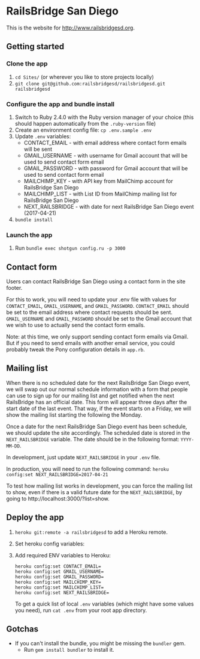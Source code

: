 # RailsBridge San Diego

This is the website for http://www.railsbridgesd.org.

## Getting started

### Clone the app
1. `cd Sites/` (or wherever you like to store projects locally)
2. `git clone git@github.com:railsbridgesd/railsbridgesd.git railsbridgesd`

### Configure the app and bundle install
1. Switch to Ruby 2.4.0 with the Ruby version manager of your choice (this
should happen automatically from the `.ruby-version` file)
2. Create an environment config file: `cp .env.sample .env`
3. Update `.env` variables:   
   - CONTACT_EMAIL    - with email address where contact form emails will be sent
   - GMAIL_USERNAME   - with username for Gmail account that will be used to send contact form email
   - GMAIL_PASSWORD   - with password for Gmail account that will be used to send contact form email
   - MAILCHIMP_KEY    - with API key from MailChimp account for RailsBridge San Diego
   - MAILCHIMP_LIST   - with List ID from MailChimp mailing list for RailsBridge San Diego
   - NEXT_RAILSBRIDGE - with date for next RailsBridge San Diego event (2017-04-21)
4. `bundle install`

### Launch the app
1. Run `bundle exec shotgun config.ru -p 3000`

## Contact form
Users can contact RailsBridge San Diego using a contact form in the site footer.

For this to work, you will need to update your .env file with values for `CONTACT_EMAIL`, `GMAIL_USERNAME`, and `GMAIL_PASSWORD`. `CONTACT_EMAIL` should be set to the email address where contact requests should be sent. `GMAIL_USERNAME` and `GMAIL_PASSWORD` should be set to the Gmail account that we wish to use to actually send the contact form emails.

Note: at this time, we only support sending contact form emails via Gmail. But if you need to send emails with another email service, you could probably tweak the Pony configuration details in `app.rb`.

## Mailing list
When there is no scheduled date for the next RailsBridge San Diego event, we will swap out our normal schedule information with a form that people can use to sign up for our mailing list and get notified when the next RailsBridge has an official date. This form will appear three days after the start date of the last event. That way, if the event starts on a Friday, we will show the mailing list starting the following the Monday.

Once a date for the next RailsBridge San Diego event has been schedule, we should update the site accordingly. The scheduled date is stored in the `NEXT_RAILSBRIDGE` variable. The date should be in the following format: `YYYY-MM-DD`.

In development, just update `NEXT_RAILSBRIDGE` in your `.env` file.

In production, you will need to run the following command:
`heroku config:set NEXT_RAILSBRIDGE=2017-04-21`

To test how mailing list works in development, you can force the mailing list to show, even if there is a valid future date for the `NEXT_RAILSBRIDGE`, by going to http://localhost:3000/?list=show.

## Deploy the app

1. `heroku git:remote -a railsbridgesd` to add a Heroku remote.
2. Set heroku config variables:
3. Add required ENV variables to Heroku:   
   ```
   heroku config:set CONTACT_EMAIL=  
   heroku config:set GMAIL_USERNAME=
   heroku config:set GMAIL_PASSWORD=
   heroku config:set MAILCHIMP_KEY=
   heroku config:set MAILCHIMP_LIST=
   heroku config:set NEXT_RAILSBRIDGE=
   ```
   
   To get a quick list of local `.env` variables (which might have some values you need), run 
   `cat .env` from your root app directory.
   
## Gotchas

- If you can't install the bundle, you might be missing the `bundler` gem.
  - Run `gem install bundler` to install it.
